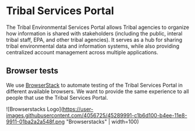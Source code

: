 # Tribal Services Portal
The Tribal Environmental Services Portal allows Tribal agencies to organize how information is shared with stakeholders (including the public, interal tribal staff, EPA, and other tribal agencies). It serves as a hub for sharing tribal environmental data and information systems, while also providing centralized account management across multiple applications.


## Browser tests
We use [BrowserStack](https://www.browserstack.com/) to automate testing of the Tribal Services Portal in different available browsers. We want to provide the same experience to all people that use the Tribal Services Portal.

![Browserstacks Logo](https://user-images.githubusercontent.com/4056725/45289991-c1b6d100-b4ee-11e8-9911-01ba2a2a548f.png "Browserstacks" | width=100)
